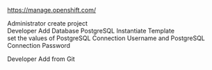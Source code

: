 https://manage.openshift.com/

Administrator create project<br>
Developer Add Database PostgreSQL Instantiate Template<br>
set the values of PostgreSQL Connection Username and PostgreSQL Connection Password

Developer Add from Git
